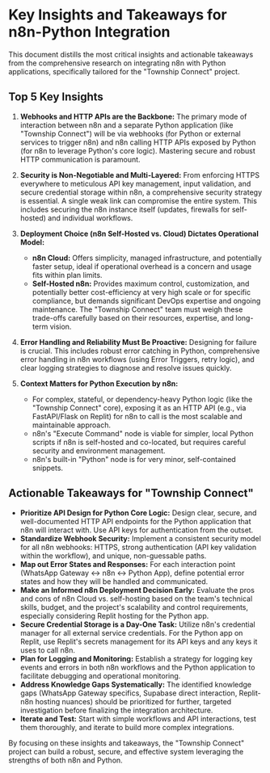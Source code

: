 # Key Insights and Takeaways for n8n-Python Integration

This document distills the most critical insights and actionable takeaways from the comprehensive research on integrating n8n with Python applications, specifically tailored for the "Township Connect" project.

## Top 5 Key Insights

1.  **Webhooks and HTTP APIs are the Backbone:** The primary mode of interaction between n8n and a separate Python application (like "Township Connect") will be via webhooks (for Python or external services to trigger n8n) and n8n calling HTTP APIs exposed by Python (for n8n to leverage Python's core logic). Mastering secure and robust HTTP communication is paramount.

2.  **Security is Non-Negotiable and Multi-Layered:** From enforcing HTTPS everywhere to meticulous API key management, input validation, and secure credential storage within n8n, a comprehensive security strategy is essential. A single weak link can compromise the entire system. This includes securing the n8n instance itself (updates, firewalls for self-hosted) and individual workflows.

3.  **Deployment Choice (n8n Self-Hosted vs. Cloud) Dictates Operational Model:**
    *   **n8n Cloud:** Offers simplicity, managed infrastructure, and potentially faster setup, ideal if operational overhead is a concern and usage fits within plan limits.
    *   **Self-Hosted n8n:** Provides maximum control, customization, and potentially better cost-efficiency at very high scale or for specific compliance, but demands significant DevOps expertise and ongoing maintenance.
    The "Township Connect" team must weigh these trade-offs carefully based on their resources, expertise, and long-term vision.

4.  **Error Handling and Reliability Must Be Proactive:** Designing for failure is crucial. This includes robust error catching in Python, comprehensive error handling in n8n workflows (using Error Triggers, retry logic), and clear logging strategies to diagnose and resolve issues quickly.

5.  **Context Matters for Python Execution by n8n:**
    *   For complex, stateful, or dependency-heavy Python logic (like the "Township Connect" core), exposing it as an HTTP API (e.g., via FastAPI/Flask on Replit) for n8n to call is the most scalable and maintainable approach.
    *   n8n's "Execute Command" node is viable for simpler, local Python scripts if n8n is self-hosted and co-located, but requires careful security and environment management.
    *   n8n's built-in "Python" node is for very minor, self-contained snippets.

## Actionable Takeaways for "Township Connect"

*   **Prioritize API Design for Python Core Logic:** Design clear, secure, and well-documented HTTP API endpoints for the Python application that n8n will interact with. Use API keys for authentication from the outset.
*   **Standardize Webhook Security:** Implement a consistent security model for all n8n webhooks: HTTPS, strong authentication (API key validation within the workflow), and unique, non-guessable paths.
*   **Map out Error States and Responses:** For each interaction point (WhatsApp Gateway <-> n8n <-> Python App), define potential error states and how they will be handled and communicated.
*   **Make an Informed n8n Deployment Decision Early:** Evaluate the pros and cons of n8n Cloud vs. self-hosting based on the team's technical skills, budget, and the project's scalability and control requirements, especially considering Replit hosting for the Python app.
*   **Secure Credential Storage is a Day-One Task:** Utilize n8n's credential manager for all external service credentials. For the Python app on Replit, use Replit's secrets management for its API keys and any keys it uses to call n8n.
*   **Plan for Logging and Monitoring:** Establish a strategy for logging key events and errors in both n8n workflows and the Python application to facilitate debugging and operational monitoring.
*   **Address Knowledge Gaps Systematically:** The identified knowledge gaps (WhatsApp Gateway specifics, Supabase direct interaction, Replit-n8n hosting nuances) should be prioritized for further, targeted investigation before finalizing the integration architecture.
*   **Iterate and Test:** Start with simple workflows and API interactions, test them thoroughly, and iterate to build more complex integrations.

By focusing on these insights and takeaways, the "Township Connect" project can build a robust, secure, and effective system leveraging the strengths of both n8n and Python.